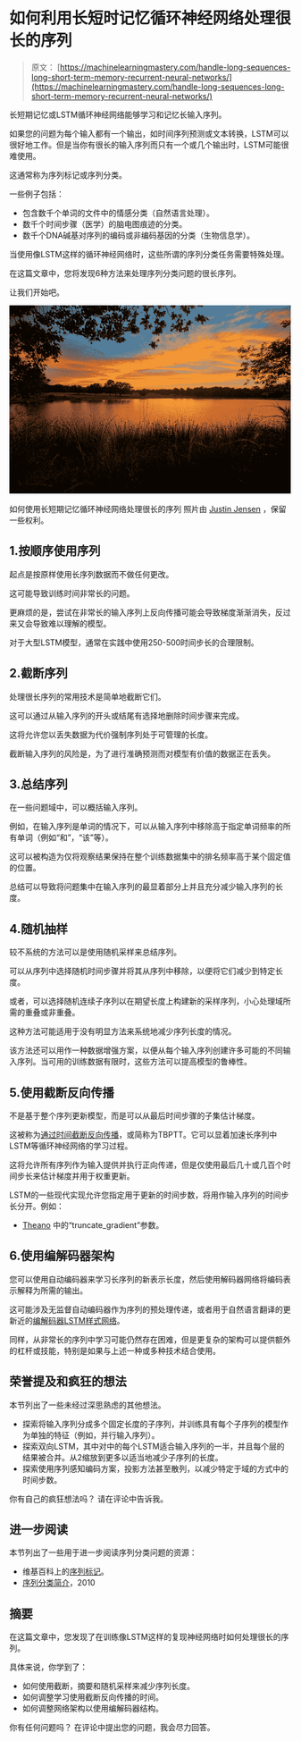 # 如何利用长短时记忆循环神经网络处理很长的序列

> 原文： [https://machinelearningmastery.com/handle-long-sequences-long-short-term-memory-recurrent-neural-networks/](https://machinelearningmastery.com/handle-long-sequences-long-short-term-memory-recurrent-neural-networks/)

长短期记忆或LSTM循环神经网络能够学习和记忆长输入序列。

如果您的问题为每个输入都有一个输出，如时间序列预测或文本转换，LSTM可以很好地工作。但是当你有很长的输入序列而只有一个或几个输出时，LSTM可能很难使用。

这通常称为序列标记或序列分类。

一些例子包括：

*   包含数千个单词的文件中的情感分类（自然语言处理）。
*   数千个时间步骤（医学）的脑电图痕迹的分类。
*   数千个DNA碱基对序列的编码或非编码基因的分类（生物信息学）。

当使用像LSTM这样的循环神经网络时，这些所谓的序列分类任务需要特殊处理。

在这篇文章中，您将发现6种方法来处理序列分类问题的很长序列。

让我们开始吧。

![How to Handle Very Long Sequences with Long Short-Term Memory Recurrent Neural Networks](img/6aab78f734f460fd40c6f74d9ee5c3a4.jpg)

如何使用长短期记忆循环神经网络处理很长的序列
照片由 [Justin Jensen](https://www.flickr.com/photos/justinjensen/8883963633/) ，保留一些权利。

## 1.按顺序使用序列

起点是按原样使用长序列数据而不做任何更改。

这可能导致训练时间非常长的问题。

更麻烦的是，尝试在非常长的输入序列上反向传播可能会导致梯度渐渐消失，反过来又会导致难以理解的模型。

对于大型LSTM模型，通常在实践中使用250-500时间步长的合理限制。

## 2.截断序列

处理很长序列的常用技术是简单地截断它们。

这可以通过从输入序列的开头或结尾有选择地删除时间步骤来完成。

这将允许您以丢失数据为代价强制序列处于可管理的长度。

截断输入序列的风险是，为了进行准确预测而对模型有价值的数据正在丢失。

## 3.总结序列

在一些问题域中，可以概括输入序列。

例如，在输入序列是单词的情况下，可以从输入序列中移除高于指定单词频率的所有单词（例如“和”，“该”等）。

这可以被构造为仅将观察结果保持在整个训练数据集中的排名频率高于某个固定值的位置。

总结可以导致将问题集中在输入序列的最显着部分上并且充分减少输入序列的长度。

## 4.随机抽样

较不系统的方法可以是使用随机采样来总结序列。

可以从序列中选择随机时间步骤并将其从序列中移除，以便将它们减少到特定长度。

或者，可以选择随机连续子序列以在期望长度上构建新的采样序列，小心处理域所需的重叠或非重叠。

这种方法可能适用于没有明显方法来系统地减少序列长度的情况。

该方法还可以用作一种数据增强方案，以便从每个输入序列创建许多可能的不同输入序列。当可用的训练数据有限时，这些方法可以提高模型的鲁棒性。

## 5.使用截断反向传播

不是基于整个序列更新模型，而是可以从最后时间步骤的子集估计梯度。

这被称为[通过时间截断反向传播](http://machinelearningmastery.com/gentle-introduction-backpropagation-time/)，或简称为TBPTT。它可以显着加速长序列中LSTM等循环神经网络的学习过程。

这将允许所有序列作为输入提供并执行正向传递，但是仅使用最后几十或几百个时间步长来估计梯度并用于权重更新。

LSTM的一些现代实现允许您指定用于更新的时间步数，将用作输入序列的时间步长分开。例如：

*   [Theano](http://deeplearning.net/software/theano/library/scan.html) 中的“truncate_gradient”参数。

## 6.使用编解码器架构

您可以使用自动编码器来学习长序列的新表示长度，然后使用解码器网络将编码表示解释为所需的输出。

这可能涉及无监督自动编码器作为序列的预处理传递，或者用于自然语言翻译的更新近的[编解码器LSTM样式网络](http://machinelearningmastery.com/learn-add-numbers-seq2seq-recurrent-neural-networks/)。

同样，从非常长的序列中学习可能仍然存在困难，但是更复杂的架构可以提供额外的杠杆或技能，特别是如果与上述一种或多种技术结合使用。

## 荣誉提及和疯狂的想法

本节列出了一些未经过深思熟虑的其他想法。

*   探索将输入序列分成多个固定长度的子序列，并训练具有每个子序列的模型作为单独的特征（例如，并行输入序列）。
*   探索双向LSTM，其中对中的每个LSTM适合输入序列的一半，并且每个层的结果被合并。从2缩放到更多以适当地减少子序列的长度。
*   探索使用序列感知编码方案，投影方法甚至散列，以减少特定于域的方式中的时间步数。

你有自己的疯狂想法吗？
请在评论中告诉我。

## 进一步阅读

本节列出了一些用于进一步阅读序列分类问题的资源：

*   维基百科上的[序列标记](https://en.wikipedia.org/wiki/Sequence_labeling)。
*   [序列分类简介](http://dl.acm.org/citation.cfm?id=1882478)，2010

## 摘要

在这篇文章中，您发现了在训练像LSTM这样的复现神经网络时如何处理很长的序列。

具体来说，你学到了：

*   如何使用截断，摘要和随机采样来减少序列长度。
*   如何调整学习使用截断反向传播的时间。
*   如何调整网络架构以使用编解码器结构。

你有任何问题吗？
在评论中提出您的问题，我会尽力回答。